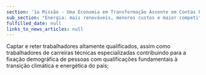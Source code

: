 ```yaml
---
section: '1a Missão - Uma Economia em Transformação Assente em Contas Equilibradas'
sub_section: "Energia: mais renováveis, menores custos e maior competitividade"
fulfilled_date: null
links_to_news_articles: null
---
```


Captar e reter trabalhadores altamente qualificados, assim como trabalhadores de carreiras técnicas especializadas contribuindo para a fixação demográfica de pessoas com qualificações fundamentais à transição climática e energética do país;